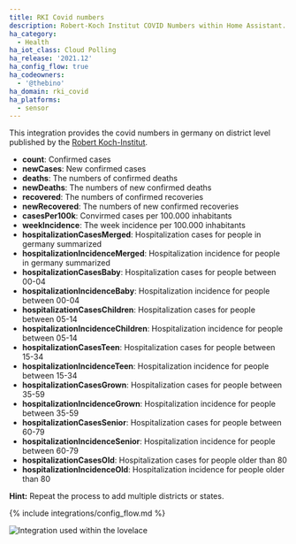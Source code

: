 ```yaml
---
title: RKI Covid numbers
description: Robert-Koch Institut COVID Numbers within Home Assistant.
ha_category:
  - Health
ha_iot_class: Cloud Polling
ha_release: '2021.12'
ha_config_flow: true
ha_codeowners:
  - '@thebino'
ha_domain: rki_covid
ha_platforms:
  - sensor
---
```


This integration provides the covid numbers in germany on district level published by the [Robert Koch-Institut](https://www.rki.de).


- **count**: Confirmed cases
- **newCases**: New confirmed cases
- **deaths**: The numbers of confirmed deaths
- **newDeaths**: The numbers of new confirmed deaths
- **recovered**: The numbers of confirmed recoveries
- **newRecovered**: The numbers of new confirmed recoveries
- **casesPer100k**: Convirmed cases per 100.000 inhabitants
- **weekIncidence**: The week incidence per 100.000 inhabitants
- **hospitalizationCasesMerged**: Hospitalization cases for people in germany summarized  
- **hospitalizationIncidenceMerged**: Hospitalization incidence for people in germany summarized 
- **hospitalizationCasesBaby**: Hospitalization cases for people between 00-04 
- **hospitalizationIncidenceBaby**: Hospitalization incidence for people between 00-04 
- **hospitalizationCasesChildren**: Hospitalization cases for people between 05-14 
- **hospitalizationIncidenceChildren**: Hospitalization incidence for people between 05-14 
- **hospitalizationCasesTeen**: Hospitalization cases for people between 15-34 
- **hospitalizationIncidenceTeen**: Hospitalization incidence for people between 15-34 
- **hospitalizationCasesGrown**: Hospitalization cases for people between 35-59 
- **hospitalizationIncidenceGrown**: Hospitalization incidence for people between 35-59 
- **hospitalizationCasesSenior**: Hospitalization cases for people between 60-79 
- **hospitalizationIncidenceSenior**: Hospitalization incidence for people between 60-79 
- **hospitalizationCasesOld**: Hospitalization cases for people older than 80 
- **hospitalizationIncidenceOld**: Hospitalization incidence for people older than 80 

**Hint:** Repeat the process to add multiple districts or states.

{% include integrations/config_flow.md %}


![Integration used within the lovelace](/images/integrations/rki_covid/lovelace_graph.png)
